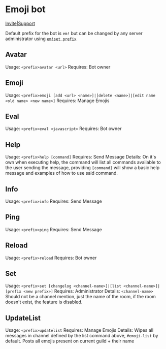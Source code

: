 # Emoji bot

[Invite](https://discordapp.com/api/oauth2/authorize?client_id=396664345209208842&permissions=1073741824&scope=bot)|[Support](https://discord.gg/yk8z9bz)

Default prefix for the bot is `em!` but can be changed by any server administrator using [`em!set prefix`](#set)

## Avatar

Usage: `<prefix>avatar <url>`
Requires: Bot owner

## Emoji

Usage: `<prefix>emoji [add <url> <name>]|[delete <name>]|[edit name <old name> <new name>]`
Requires: Manage Emojis

## Eval

Usage: `<prefix>eval <javascript>`
Requires: Bot owner

## Help

Usage: `<prefix>help [command]`
Requires: Send Message
Details:
On it's own when executing help, the command will list all
commands available to the user sending the message,
providing `[command]` will show a basic help message and
examples of how to use said command.

## Info

Usage: `<prefix>info`
Requires: Send Message

## Ping

Usage: `<prefix>ping`
Requires: Send Message

## Reload

Usage: `<prefix>reload`
Requires: Bot owner

## Set

Usage: `<prefix>set [changelog <channel-name>]|[list <channel-name>]|[prefix <new prefix>]`
Requires: Administrator
Details:
`<channel-name>` Should not be a channel mention, just the name of the room, if the room doesn't exist, the feature is disabled.

## UpdateList

Usage: `<prefix>updatelist`
Requires: Manage Emojis
Details:
Wipes all messages in channel defined by the list command above, `#emoji-list` by default.
Posts all emojis present on current guild + their name